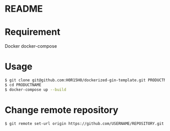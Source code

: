 # README

# Requirement
Docker
docker-compose

# Usage
``` bash
$ git clone git@github.com:H0R15H0/dockerized-gin-template.git PRODUCTNAME
$ cd PRODUCTNAME
$ docker-compose up --build
```

# Change remote repository
```
$ git remote set-url origin https://github.com/USERNAME/REPOSITORY.git
```
